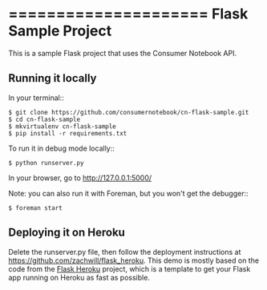 =====================
Flask Sample Project
=====================

This is a sample Flask project that uses the Consumer Notebook API.

Running it locally
------------------

In your terminal::

    $ git clone https://github.com/consumernotebook/cn-flask-sample.git
    $ cd cn-flask-sample
    $ mkvirtualenv cn-flask-sample
    $ pip install -r requirements.txt

To run it in debug mode locally::

    $ python runserver.py

In your browser, go to http://127.0.0.1:5000/

Note: you can also run it with Foreman, but you won't get the debugger::

    $ foreman start

Deploying it on Heroku
----------------------

Delete the runserver.py file, then follow the deployment instructions at https://github.com/zachwill/flask_heroku.  This demo is mostly based on the code from the [Flask Heroku](https://github.com/zachwill/flask_heroku) project, which is a template to get your Flask app running on Heroku as fast as possible.
